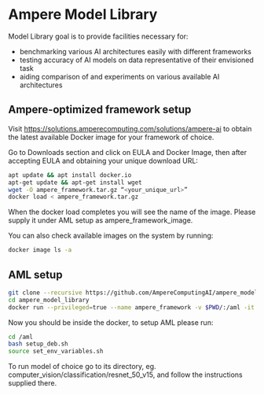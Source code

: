 # Ampere Model Library
Model Library goal is to provide facilities necessary for:
- benchmarking various AI architectures easily with different frameworks 
- testing accuracy of AI models on data representative of their envisioned task
- aiding comparison of and experiments on various available AI architectures

## Ampere-optimized framework setup

Visit https://solutions.amperecomputing.com/solutions/ampere-ai to obtain the latest available Docker image for your framework of choice.

Go to Downloads section and click on EULA and Docker Image, then after accepting EULA and obtaining your unique download URL:

```bash
apt update && apt install docker.io
apt-get update && apt-get install wget
wget -O ampere_framework.tar.gz “<your_unique_url>”
docker load < ampere_framework.tar.gz
```

When the docker load completes you will see the name of the image. Please supply it under AML setup as ampere_framework_image. 

You can also check available images on the system by running:

```bash
docker image ls -a
```

## AML setup

```bash
git clone --recursive https://github.com/AmpereComputingAI/ampere_model_library.git
cd ampere_model_library
docker run --privileged=true --name ampere_framework -v $PWD/:/aml -it ampere_framework_image
```

Now you should be inside the docker, to setup AML please run:

```bash
cd /aml
bash setup_deb.sh
source set_env_variables.sh
```

To run model of choice go to its directory, eg. computer_vision/classification/resnet_50_v15, and follow the instructions supplied there.
